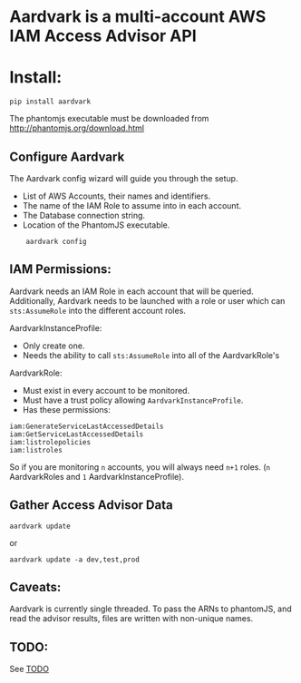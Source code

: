 # Aardvark is a multi-account AWS IAM Access Advisor API

# Install:

    pip install aardvark

The phantomjs executable must be downloaded from http://phantomjs.org/download.html

## Configure Aardvark

The Aardvark config wizard will guide you through the setup.
- List of AWS Accounts, their names and identifiers.
- The name of the IAM Role to assume into in each account.
- The Database connection string.
- Location of the PhantomJS executable.
```
    aardvark config
```

## IAM Permissions:

Aardvark needs an IAM Role in each account that will be queried.  Additionally, Aardvark needs to be launched with a role or user which can `sts:AssumeRole` into the different account roles.

AardvarkInstanceProfile:
- Only create one.
- Needs the ability to call `sts:AssumeRole` into all of the AardvarkRole's

AardvarkRole:
- Must exist in every account to be monitored.
- Must have a trust policy allowing `AardvarkInstanceProfile`.
- Has these permissions:
```
iam:GenerateServiceLastAccessedDetails
iam:GetServiceLastAccessedDetails
iam:listrolepolicies
iam:listroles
```

So if you are monitoring `n` accounts, you will always need `n+1` roles. (`n` AardvarkRoles and `1` AardvarkInstanceProfile).

## Gather Access Advisor Data

    aardvark update

or

    aardvark update -a dev,test,prod

## Caveats:

Aardvark is currently single threaded.  To pass the ARNs to phantomJS, and read the advisor results, files are written with non-unique names.

## TODO:

See [TODO](TODO.md)
